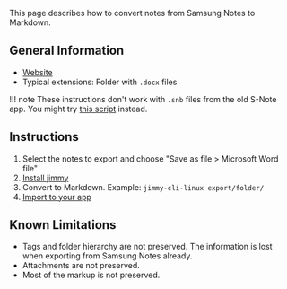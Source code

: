 This page describes how to convert notes from Samsung Notes to Markdown.

## General Information

- [Website](https://www.samsung.com/uk/apps/samsung-notes/)
- Typical extensions: Folder with `.docx` files

!!! note These instructions don't work with `.snb` files from the old S-Note app. You might try [this script](https://github.com/LucasMatuszewski/snb2md-recursive) instead.

## Instructions

1. Select the notes to export and choose "Save as file > Microsoft Word file"
2. [Install jimmy](../index.md#installation)
3. Convert to Markdown. Example: `jimmy-cli-linux export/folder/`
4. [Import to your app](../import_instructions.md)

## Known Limitations

- Tags and folder hierarchy are not preserved. The information is lost when exporting from Samsung Notes already.
- Attachments are not preserved.
- Most of the markup is not preserved.
